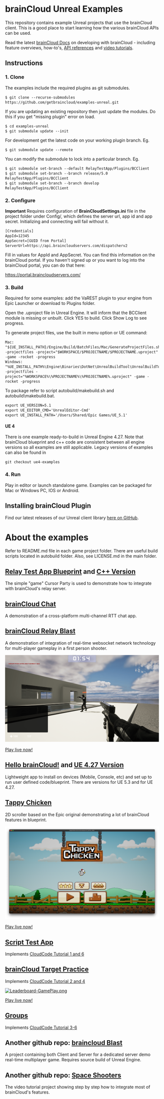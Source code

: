 # brainCloud Unreal Examples

This repository contains example Unreal projects that use the brainCloud client. This is a good place to start learning how the various brainCloud APIs can be used.

Read the latest [brainCloud Docs](https://docs.braincloudservers.com/) on developing with brainCloud  - including feature overviews, how-to's, [API references](https://docs.braincloudservers.com/learn/api-reference/) and [video tutorials](https://bootcamp.braincloudservers.com/).

## Instructions

### 1. Clone

The examples include the required plugins as git submodules.

```
$ git clone --recurse-submodules https://github.com/getbraincloud/examples-unreal.git
```

If you are updating an existing repository then just update the modules. Do this if you get "missing plugin" error on load.

```
$ cd examples-unreal
$ git submodule update --init
```

For development get the latest code on your working plugin branch. Eg.

```
$ git submodule update --remote
```

You can modify the submodule to lock into a particular branch. Eg.

```
$ git submodule set-branch --default RelayTestApp/Plugins/BCClient
$ git submodule set-branch --branch release/5.0 RelayTestApp/Plugins/BCClient
$ git submodule set-branch --branch develop RelayTestApp/Plugins/BCClient
```

### 2. Configure

**Important** Requires configuration of **BrainCloudSettings.ini** file in the project folder under Config/, which defines the server url, app id and app secret. Initializing and connecting will fail without it.

```
[Credentials]
AppId=12345
AppSecret=[GUID from Portal]
ServerUrl=https://api.braincloudservers.com/dispatcherv2
```
Fill in values for AppId and AppSecret. You can find this information on the brainCloud portal. If you haven't signed up or you want to log into the brainCloud portal, you can do that here:

https://portal.braincloudservers.com/

### 3. Build

Required for some examples: add the VaREST plugin to your engine from Epic Launcher or download to Plugins folder.

Open the .uproject file in Unreal Engine. It will inform that the BCClient module is missing or unbuilt. Click YES to build. Click Show Log to see progress.

To generate project files, use the built in menu option or UE command:

```angular2html
Mac: "${UE_INSTALL_PATH}/Engine/Build/BatchFiles/Mac/GenerateProjectFiles.sh" -projectfiles -project="$WORKSPACE/$PROJECTNAME/$PROJECTNAME.uproject" -game -rocket -progress
Windows: "%UE_INSTALL_PATH%\Engine\Binaries\DotNet\UnrealBuildTool\UnrealBuildTool.exe" -projectfiles -project="%WORKSPACE%\%PROJECTNAME%\%PROJECTNAME%.uproject" -game -rocket -progress 
```

To package refer to script autobuild/makebuild.sh and autobuild\makebuild.bat.

```angular2html
export UE_VERSION=5.1
export UE_EDITOR_CMD='UnrealEditor-Cmd'
export UE_INSTALL_PATH='/Users/Shared/Epic Games/UE_5.1'
```

#### UE 4

There is one example ready-to-build in Unreal Engine 4.27. Note that brainCloud blueprint and c++ code are consistent between all engine versions so all examples are still applicable. Legacy versions of examples can also be found in

```angular2html
git checkout ue4-examples
```

### 4. Run

Play in editor or launch standalone game. Examples can be packaged for Mac or Windows PC, IOS or Android.

## Installing brainCloud Plugin

Find our latest releases of our Unreal client library [here on GitHub](https://github.com/getbraincloud/braincloud-unreal-plugin).

# About the examples

Refer to README.md file in each game project folder. There are useful build scripts located in autobuild folder. Also, see LICENSE.md in the main folder.

## [Relay Test App Blueprint](RelayTestApp) and [C++ Version](RelayTestAppCPP)

The simple "game" Cursor Party is used to demonstrate how to integrate with brainCloud's relay server.

## [brainCloud Chat](BCChat)

A demonstration of a cross-platform multi-channel RTT chat app.

## [brainCloud Relay Blast](BCFPS)

A demonstration of integration of real-time websocket network technology for multi-player gameplay in a first person shooter.

[![BCFPS-GamePlay.png](BCFPS%2F%2FScreenshots%2F%2FBCFPS-GamePlay.png)](https://getbraincloud.com/demos/#unreal-section)

[Play live now!](https://getbraincloud.com/demos/#unreal-section)

## [Hello brainCloud!](MobileTestApp) and [UE 4.27 Version](MobileTestAppUE4)

Lightweight app to install on devices (Mobile, Console, etc) and set up to run user defined code/blueprint. There are versions for UE 5.3 and for UE 4.27.

## [Tappy Chicken](TappyChicken)

2D scroller based on the Epic original demonstrating a lot of brainCloud features in blueprint.

[![TappyChicken-GamePlay.png](TappyChicken%2F%2FScreenshots%2F%2FTappyChicken-GamePlay.png)](https://getbraincloud.com/demos/#unreal-section)

[Play live now!](https://getbraincloud.com/demos/#unreal-section)

## [Script Test App](ScriptTestApp)
Implements [CloudCode Tutorial 1 and 6](https://getbraincloud.com/apidocs/cloud-code-central/cloud-code-tutorials/)

## [brainCloud Target Practice](Leaderboard)
Implements [CloudCode Tutorial 2 and 4](https://getbraincloud.com/apidocs/cloud-code-central/cloud-code-tutorials/)

[![Leaderboard-GamePlay.png](Leaderboard%2F%2FScreenshots%2F%2FLeaderboard-GamePlay.png)](https://getbraincloud.com/demos/#unreal-section)

[Play live now!](https://getbraincloud.com/demos/#unreal-section)

## [Groups](Groups)

Implements [CloudCode Tutorial 3-6](https://getbraincloud.com/apidocs/cloud-code-central/cloud-code-tutorials/)

## Another github repo: [braincloud Blast](https://github.com/getbraincloud/braincloud-roomserver-unreal)

A project containing both Client and Server for a dedicated server demo real-time multiplayer game. Requires source build of Unreal Engine.

## Another github repo: [Space Shooters](https://github.com/getbraincloud/bootcamp-unreal)

The video tutorial project showing step by step how to integrate most of brainCloud's features.
